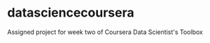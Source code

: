 datasciencecoursera
===================

Assigned project for week two of Coursera Data Scientist's Toolbox
